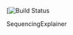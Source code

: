 [![Build Status](https://travis-ci.org/AleksandraDabrowska/SequencingExplainer.svg?branch=master)

SequencingExplainer
